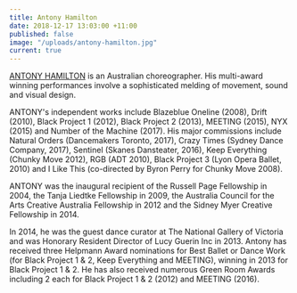 ```yaml
---
title: Antony Hamilton
date: 2018-12-17 13:03:00 +11:00
published: false
image: "/uploads/antony-hamilton.jpg"
current: true
---
```


[ANTONY HAMILTON](http://antonyhamiltonprojects.com/home.html) is an Australian choreographer. His multi-award winning performances involve a sophisticated melding of movement, sound and visual design.

ANTONY's independent works include Blazeblue Oneline (2008), Drift (2010), Black Project 1 (2012), Black Project 2 (2013), MEETING (2015), NYX (2015) and Number of the Machine (2017). His major commissions include Natural Orders (Dancemakers Toronto, 2017), Crazy Times (Sydney Dance Company, 2017), Sentinel (Skanes Dansteater, 2016), Keep Everything (Chunky Move 2012), RGB (ADT 2010), Black Project 3 (Lyon Opera Ballet, 2010) and I Like This (co-directed by Byron Perry for Chunky Move 2008).

ANTONY was the inaugural recipient of the Russell Page Fellowship in 2004, the Tanja Liedtke Fellowship in 2009, the Australia Council for the Arts Creative Australia Fellowship in 2012 and the Sidney Myer Creative Fellowship in 2014. 

In 2014, he was the guest dance curator at The National Gallery of Victoria and was Honorary Resident Director of Lucy Guerin Inc in 2013. Antony has received three Helpmann Award nominations for Best Ballet or Dance Work (for Black Project 1 & 2, Keep Everything and MEETING), winning in 2013 for Black Project 1 & 2. He has also received numerous Green Room Awards including 2 each for Black Project 1 & 2 (2012) and MEETING (2016). 